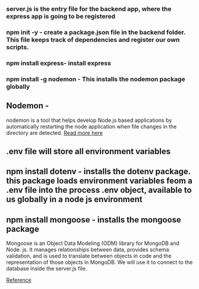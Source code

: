 
### server.js is the entry file for the backend app, where the express app is going to be registered 

### npm init -y - create a package.json file in the backend folder. This file keeps track of dependencies and register our own scripts.

### npm install express- install express

### npm install -g nodemon - This installs the nodemon package globally

## Nodemon -
 nodemon is a tool that helps develop Node.js based applications by automatically restarting the node application when file changes in the directory are detected.
[Read more here](https://www.npmjs.com/package/nodemon)

## .env file will store all environment variables

## npm install dotenv - installs the dotenv package. this package loads environment variables feom a .env file into the process .env object, available to us globally in a node js environment

## npm install mongoose - installs the mongoose package
Mongoose is an Object Data Modeling (ODM) library for MongoDB and Node. js. It manages relationships between data, provides schema validation, and is used to translate between objects in code and the representation of those objects in MongoDB. We will use it to connect to the database inside the server.js file.

[Reference](https://www.google.com/url?sa=t&rct=j&q=&esrc=s&source=web&cd=&cad=rja&uact=8&ved=2ahUKEwiOy77t5oKBAxV3TEEAHemGBn8QFnoECEEQAw&url=https%3A%2F%2Fwww.freecodecamp.org%2Fnews%2Fintroduction-to-mongoose-for-mongodb-d2a7aa593c57%2F&usg=AOvVaw22o17VmM6Lkp-qWmszgGjM&opi=89978449)